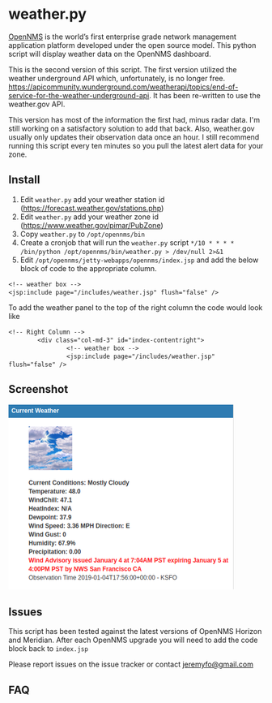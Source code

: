 # weather.py

[OpenNMS](http://opennms.org) is the world’s first enterprise grade network management application platform developed under the open source model. This python script will display weather data on the OpenNMS dashboard.

This is the second version of this script. The first version utilized the weather underground API which, unfortunately, is no longer free. https://apicommunity.wunderground.com/weatherapi/topics/end-of-service-for-the-weather-underground-api. It has been re-written to use the weather.gov API.

This version has most of the information the first had, minus radar data. I'm still working on a satisfactory solution to add that back. Also, weather.gov usually only updates their observation data once an hour. I still recommend running this script every ten minutes so you pull the latest alert data for your zone.

## Install
1. Edit `weather.py` add your weather station id (https://forecast.weather.gov/stations.php)
2. Edit `weather.py` add your weather zone id (https://www.weather.gov/pimar/PubZone) 
3. Copy `weather.py` to `/opt/opennms/bin`
4. Create a cronjob that will run the `weather.py` script `*/10 * * * * /bin/python /opt/opennms/bin/weather.py > /dev/null 2>&1`
5. Edit `/opt/opennms/jetty-webapps/opennms/index.jsp` and add the below block of code to the appropriate column.
```
<!-- weather box -->
<jsp:include page="/includes/weather.jsp" flush="false" />
```
To add the weather panel to the top of the right column the code would look like
```
<!-- Right Column -->
        <div class="col-md-3" id="index-contentright">
                <!-- weather box -->
                <jsp:include page="/includes/weather.jsp" flush="false" />
```
## Screenshot
![weather.py screenshot](https://raw.githubusercontent.com/jeremyfo/opennms-weather-v2/master/SCREENSHOT.png)

## Issues
This script has been tested against the latest versions of OpenNMS Horizon and Meridian. After each OpenNMS upgrade you will need to add the code block back to `index.jsp`

Please report issues on the issue tracker or contact jeremyfo@gmail.com

## FAQ
